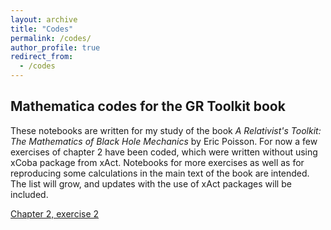 ```yaml
---
layout: archive
title: "Codes"
permalink: /codes/
author_profile: true
redirect_from:
  - /codes
---
```


## Mathematica codes for the GR Toolkit book

These notebooks are written for my study of the book *A Relativist's Toolkit: The Mathematics of Black Hole Mechanics* by Eric Poisson. For now a few exercises of chapter 2 have been coded, which were written without using xCoba package from xAct. Notebooks for more exercises as well as for reproducing some calculations in the main text of the book are intended. The list will grow, and updates with the use of xAct packages will be included. 

[Chapter 2, exercise 2](/files/GRnb/EP_chap2_2.nb)
